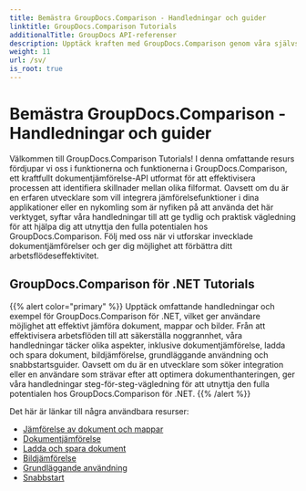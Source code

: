 ```yaml
---
title: Bemästra GroupDocs.Comparison - Handledningar och guider
linktitle: GroupDocs.Comparison Tutorials
additionalTitle: GroupDocs API-referenser
description: Upptäck kraften med GroupDocs.Comparison genom våra självstudier! Lär dig att integrera och använda detta API för effektiv dokumentjämförelse.
weight: 11
url: /sv/
is_root: true
---
```


# Bemästra GroupDocs.Comparison - Handledningar och guider


Välkommen till GroupDocs.Comparison Tutorials! I denna omfattande resurs fördjupar vi oss i funktionerna och funktionerna i GroupDocs.Comparison, ett kraftfullt dokumentjämförelse-API utformat för att effektivisera processen att identifiera skillnader mellan olika filformat. Oavsett om du är en erfaren utvecklare som vill integrera jämförelsefunktioner i dina applikationer eller en nykomling som är nyfiken på att använda det här verktyget, syftar våra handledningar till att ge tydlig och praktisk vägledning för att hjälpa dig att utnyttja den fulla potentialen hos GroupDocs.Comparison. Följ med oss när vi utforskar invecklade dokumentjämförelser och ger dig möjlighet att förbättra ditt arbetsflödeseffektivitet.

## GroupDocs.Comparison för .NET Tutorials
{{% alert color="primary" %}}
Upptäck omfattande handledningar och exempel för GroupDocs.Comparison för .NET, vilket ger användare möjlighet att effektivt jämföra dokument, mappar och bilder. Från att effektivisera arbetsflöden till att säkerställa noggrannhet, våra handledningar täcker olika aspekter, inklusive dokumentjämförelse, ladda och spara dokument, bildjämförelse, grundläggande användning och snabbstartsguider. Oavsett om du är en utvecklare som söker integration eller en användare som strävar efter att optimera dokumenthanteringen, ger våra handledningar steg-för-steg-vägledning för att utnyttja den fulla potentialen hos GroupDocs.Comparison för .NET.
{{% /alert %}}

Det här är länkar till några användbara resurser:
 
- [Jämförelse av dokument och mappar](./net/documents-and-folder-comparison/)
- [Dokumentjämförelse](./net/document-comparison/)
- [Ladda och spara dokument](./net/loading-and-saving-documents/)
- [Bildjämförelse](./net/image-comparison/)
- [Grundläggande användning](./net/basic-usage/)
- [Snabbstart](./net/quick-start/)

